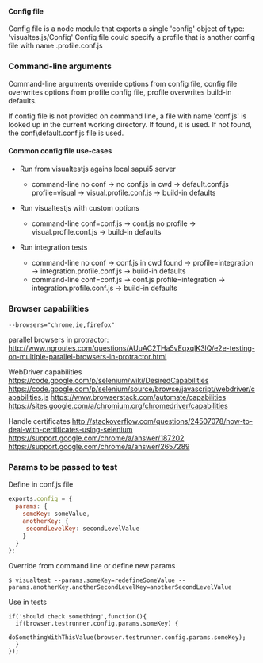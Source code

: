 #### Config file
Config file is a node module that exports a single 'config' object of type: 'visualtes.js/Config'
Config file could specify a profile that is another config file with name <profile>.profile.conf.js

### Command-line arguments
Command-line arguments override options from config file, config file overwrites options from profile config file,
profile overwrites build-in defaults.

If config file is not provided on command line, a file with name 'conf.js' is looked up in the current working directory.
If found, it is used. If not found, the conf\default.conf.js file is used.

#### Common config file use-cases
* Run from visualtestjs agains local sapui5 server
  * command-line no conf -> no conf.js in cwd -> default.conf.js profile=visual -> visual.profile.conf.js -> build-in defaults

* Run visualtestjs with custom options
  * command-line conf=conf.js -> conf.js no profile -> visual.profile.conf.js -> build-in defaults

* Run integration tests
  * command-line no conf -> conf.js in cwd found -> profile=integration -> integration.profile.conf.js -> build-in defaults
  * command-line conf=conf.js -> conf.js profile=integration -> integration.profile.conf.js -> build-in defaults

### Browser capabilities

```wiki
--browsers="chrome,ie,firefox"
```

parallel browsers in protractor:
http://www.ngroutes.com/questions/AUuAC2THa5vEqxqlK3lQ/e2e-testing-on-multiple-parallel-browsers-in-protractor.html

WebDriver capabilities
https://code.google.com/p/selenium/wiki/DesiredCapabilities
https://code.google.com/p/selenium/source/browse/javascript/webdriver/capabilities.js
https://www.browserstack.com/automate/capabilities
https://sites.google.com/a/chromium.org/chromedriver/capabilities

Handle certificates
http://stackoverflow.com/questions/24507078/how-to-deal-with-certificates-using-selenium
https://support.google.com/chrome/a/answer/187202
https://support.google.com/chrome/a/answer/2657289

### Params to be passed to test
Define in conf.js file
``` javascript
exports.config = {
  params: {
    someKey: someValue,
    anotherKey: {
     secondLevelKey: secondLevelValue
    }
  }
};
```
Override from command line or define new params
```
$ visualtest --params.someKey=redefineSomeValue --params.anotherKey.anotherSecondLevelKey=anotherSecondLevelValue
```
Use in tests
```
if('should check something',function(){
  if(browser.testrunner.config.params.someKey) {
    doSomethingWithThisValue(browser.testrunner.config.params.someKey);
  }
});
```
